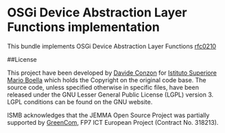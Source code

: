 # OSGi Device Abstraction Layer Functions implementation

This bundle implements OSGi Device Abstraction Layer Functions [rfc0210](https://github.com/osgi/design/raw/master/rfcs/rfc0210/)

##License

This project have been developed by [Davide Conzon](https://github.com/codavide) for [Istituto Superiore Mario Boella](http://www.ismb.it/) which holds the Copyright on the original code base.
The source code, unless specified otherwise in specific files, have been released under the GNU Lesser General Public License (LGPL) version 3.
LGPL conditions can be found on the GNU website.

 ISMB acknowledges that the JEMMA Open Source Project was partially supported by [GreenCom](http://www.greencom-project.eu/), FP7 ICT European Project (Contract No. 318213).
